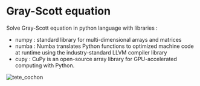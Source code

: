 # Gray-Scott equation

Solve Gray-Scott equation in python language with libraries :
* numpy : standard library for multi-dimensional arrays and matrices
* numba : Numba translates Python functions to optimized machine code at runtime using the industry-standard LLVM compiler library
* cupy : CuPy is an open-source array library for GPU-accelerated computing with Python. 


![tete_cochon](https://github.com/luckyjim/pyGrayScott/assets/6067228/c5e1ab8e-f1c9-46c7-a855-e81759b7216d)
